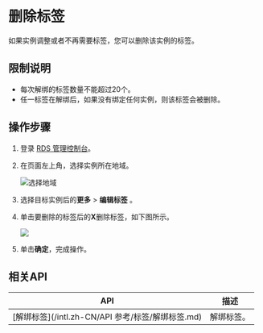 # 删除标签

如果实例调整或者不再需要标签，您可以删除该实例的标签。

## 限制说明

-   每次解绑的标签数量不能超过20个。
-   任一标签在解绑后，如果没有绑定任何实例，则该标签会被删除。

## 操作步骤

1.  登录 [RDS 管理控制台](https://rdsnew.console.aliyun.com/)。
2.  在页面左上角，选择实例所在地域。

    ![选择地域](https://static-aliyun-doc.oss-accelerate.aliyuncs.com/assets/img/zh-CN/3074469951/p36543.png)

3.  选择目标实例后的**更多** \> **编辑标签** 。
4.  单击要删除的标签后的**X**删除标签，如下图所示。

    ![](https://static-aliyun-doc.oss-accelerate.aliyuncs.com/assets/img/zh-CN/0368127061/p4154.png)

5.  单击**确定**，完成操作。

## 相关API

|API|描述|
|---|--|
|[解绑标签](/intl.zh-CN/API 参考/标签/解绑标签.md)|解绑标签。|

